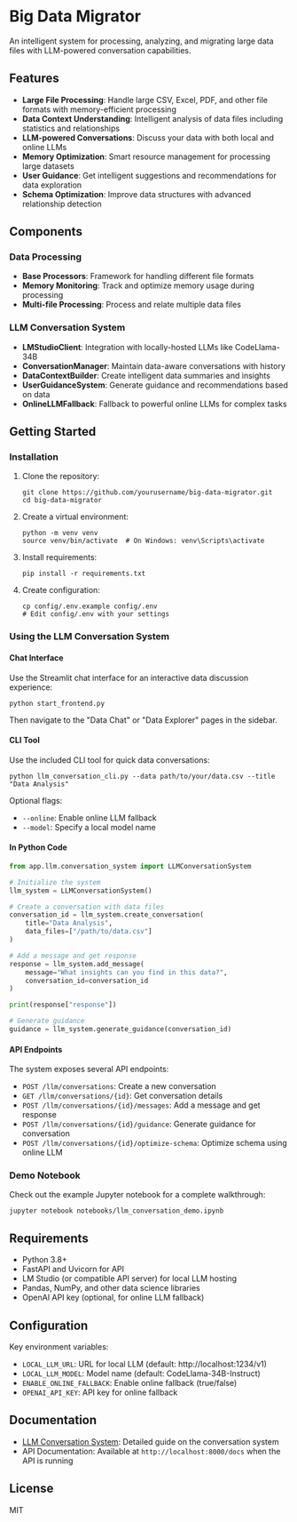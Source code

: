 # Big Data Migrator

An intelligent system for processing, analyzing, and migrating large data files with LLM-powered conversation capabilities.

## Features

- **Large File Processing**: Handle large CSV, Excel, PDF, and other file formats with memory-efficient processing
- **Data Context Understanding**: Intelligent analysis of data files including statistics and relationships
- **LLM-powered Conversations**: Discuss your data with both local and online LLMs
- **Memory Optimization**: Smart resource management for processing large datasets
- **User Guidance**: Get intelligent suggestions and recommendations for data exploration
- **Schema Optimization**: Improve data structures with advanced relationship detection

## Components

### Data Processing

- **Base Processors**: Framework for handling different file formats
- **Memory Monitoring**: Track and optimize memory usage during processing
- **Multi-file Processing**: Process and relate multiple data files

### LLM Conversation System

- **LMStudioClient**: Integration with locally-hosted LLMs like CodeLlama-34B
- **ConversationManager**: Maintain data-aware conversations with history
- **DataContextBuilder**: Create intelligent data summaries and insights
- **UserGuidanceSystem**: Generate guidance and recommendations based on data
- **OnlineLLMFallback**: Fallback to powerful online LLMs for complex tasks

## Getting Started

### Installation

1. Clone the repository:
   ```
   git clone https://github.com/yourusername/big-data-migrator.git
   cd big-data-migrator
   ```

2. Create a virtual environment:
   ```
   python -m venv venv
   source venv/bin/activate  # On Windows: venv\Scripts\activate
   ```

3. Install requirements:
   ```
   pip install -r requirements.txt
   ```

4. Create configuration:
   ```
   cp config/.env.example config/.env
   # Edit config/.env with your settings
   ```

### Using the LLM Conversation System

#### Chat Interface

Use the Streamlit chat interface for an interactive data discussion experience:

```
python start_frontend.py
```

Then navigate to the "Data Chat" or "Data Explorer" pages in the sidebar.

#### CLI Tool

Use the included CLI tool for quick data conversations:

```
python llm_conversation_cli.py --data path/to/your/data.csv --title "Data Analysis"
```

Optional flags:
- `--online`: Enable online LLM fallback
- `--model`: Specify a local model name

#### In Python Code

```python
from app.llm.conversation_system import LLMConversationSystem

# Initialize the system
llm_system = LLMConversationSystem()

# Create a conversation with data files
conversation_id = llm_system.create_conversation(
    title="Data Analysis",
    data_files=["/path/to/data.csv"]
)

# Add a message and get response
response = llm_system.add_message(
    message="What insights can you find in this data?",
    conversation_id=conversation_id
)

print(response["response"])

# Generate guidance
guidance = llm_system.generate_guidance(conversation_id)
```

#### API Endpoints

The system exposes several API endpoints:

- `POST /llm/conversations`: Create a new conversation
- `GET /llm/conversations/{id}`: Get conversation details
- `POST /llm/conversations/{id}/messages`: Add a message and get response
- `POST /llm/conversations/{id}/guidance`: Generate guidance for conversation
- `POST /llm/conversations/{id}/optimize-schema`: Optimize schema using online LLM

### Demo Notebook

Check out the example Jupyter notebook for a complete walkthrough:

```
jupyter notebook notebooks/llm_conversation_demo.ipynb
```

## Requirements

- Python 3.8+
- FastAPI and Uvicorn for API
- LM Studio (or compatible API server) for local LLM hosting
- Pandas, NumPy, and other data science libraries
- OpenAI API key (optional, for online LLM fallback)

## Configuration

Key environment variables:

- `LOCAL_LLM_URL`: URL for local LLM (default: http://localhost:1234/v1)
- `LOCAL_LLM_MODEL`: Model name (default: CodeLlama-34B-Instruct)
- `ENABLE_ONLINE_FALLBACK`: Enable online fallback (true/false)
- `OPENAI_API_KEY`: API key for online fallback

## Documentation

- [LLM Conversation System](docs/llm_conversation_system.md): Detailed guide on the conversation system
- API Documentation: Available at `http://localhost:8000/docs` when the API is running

## License

MIT

